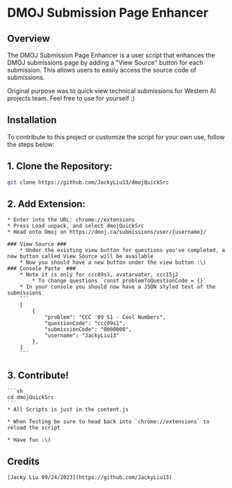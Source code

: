 # DMOJ Submission Page Enhancer #

## Overview ##

The DMOJ Submission Page Enhancer is a user script that enhances the DMOJ submissions page by adding a "View Source" button for each submission. This allows users to easily access the source code of submissions.

Original purpose was to quick view technical submissions for Western AI projects team. Feel free to use for yourself :)

## Installation ##

To contribute to this project or customize the script for your own use, follow the steps below:

## 1. Clone the Repository: ##

   ```sh
   git clone https://github.com/JackyLiu13/dmojQuickSrc
   ```

## 2.  Add Extension: ##
    * Enter into the URL: chrome://extensions 
    * Press Load unpack, and select dmojQuickSrc
    * Head onto Dmoj on https://dmoj.ca/submissions/user/{username}/

    ### View Source ###      
        * Under the existing view button for questions you've completed, a new button called View Source will be available 
        * Now you should have a new button under the view button :\)
    ### Console Paste  ###  
        * Note it is only for ccc09s1, avatarwater, ccc15j2
            * To change questions `const problemToQuestionCode = {}`
        * In your console you should now have a JSON styled text of the submissions
        ```
        [
            {
                "problem": "CCC '09 S1 - Cool Numbers",
                "questionCode": "ccc09s1",
                "submissionCode": "0000000",
                "username": "JackyLiu13"
            },
        ]
        ```


## 3.  Contribute! ##
    ```sh
    cd dmojQuickSrc
    ```
    * All Scripts is just in the content.js

    * When Testing be sure to head back into `chrome://extensions` to reload the script

    * Have fun :\)

## Credits ##
    [Jacky Liu 09/24/2023](https://github.com/JackyLiu13)




 
